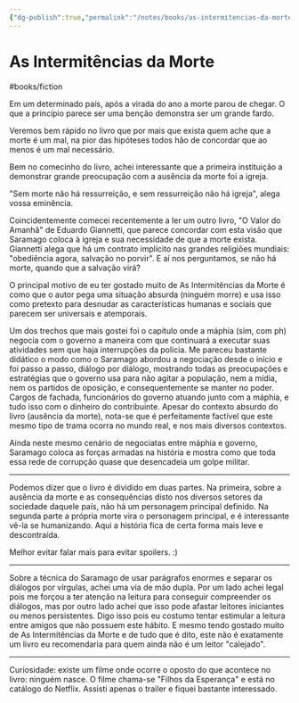 ```yaml
---
{"dg-publish":true,"permalink":"/notes/books/as-intermitencias-da-morte/","dgHomeLink":true,"dgPassFrontmatter":false,"dgShowBacklinks":true,"dgShowLocalGraph":false}
---
```



# As Intermitências da Morte

#books/fiction 

Em um determinado país, após a virada do ano a morte parou de chegar. O que a princípio parece ser uma benção demonstra ser um grande fardo.

Veremos bem rápido no livro que por mais que exista quem ache que a morte é um mal, na pior das hipóteses todos hão de concordar que ao menos é um mal necessário.

Bem no comecinho do livro, achei interessante que a primeira instituição a demonstrar grande preocupação com a ausência da morte foi a igreja.

"Sem morte não há ressurreição, e sem ressurreição não há igreja", alega vossa eminência.

Coincidentemente comecei recentemente a ler um outro livro, "O Valor do Amanhã" de Eduardo Giannetti, que parece concordar com esta visão que Saramago coloca à igreja e sua necessidade de que a morte exista. Giannetti alega que há um contrato implícito nas grandes religiões mundiais: "obediência agora, salvação no porvir". E aí nos perguntamos, se não há morte, quando que a salvação virá?

O principal motivo de eu ter gostado muito de As Intermitências da Morte é como que o autor pega uma situação absurda (ninguém morre) e usa isso como pretexto para desnudar as características humanas e sociais que parecem ser universais e atemporais.

Um dos trechos que mais gostei foi o capítulo onde a máphia (sim, com ph) negocia com o governo a maneira com que continuará a executar suas atividades sem que haja interrupções da polícia. Me pareceu bastante didático o modo como o Saramago abordou a negociação desde o início e foi passo a passo, diálogo por diálogo, mostrando todas as preocupações e estratégias que o governo usa para não agitar a população, nem a mídia, nem os partidos de oposição, e consequentemente se manter no poder. Cargos de fachada, funcionários do governo atuando junto com a máphia, e tudo isso com o dinheiro do contribuinte. Apesar do contexto absurdo do livro (ausência da morte), nota-se que é perfeitamente factível que este mesmo tipo de trama ocorra no mundo real, e nos mais diversos contextos.

Ainda neste mesmo cenário de negociatas entre máphia e governo, Saramago coloca as forças armadas na história e mostra como que toda essa rede de corrupção quase que desencadeia um golpe militar.

---

Podemos dizer que o livro é dividido em duas partes. Na primeira, sobre a ausência da morte e as consequências disto nos diversos setores da sociedade daquele país, não há um personagem principal definido. Na segunda parte a própria morte vira o personagem principal, e é interessante vê-la se humanizando. Aqui a história fica de certa forma mais leve e descontraída.

Melhor evitar falar mais para evitar spoilers. :)

---

Sobre a técnica do Saramago de usar parágrafos enormes e separar os diálogos por vírgulas, achei uma via de mão dupla. Por um lado achei legal pois me forçou a ter atenção na leitura para conseguir compreender os diálogos, mas por outro lado achei que isso pode afastar leitores iniciantes ou menos persistentes. Digo isso pois eu costumo tentar estimular a leitura entre amigos que não possuem este hábito. E mesmo tendo gostado muito de As Intermitências da Morte e de tudo que é dito, este não é exatamente um livro eu recomendaria para quem ainda não é um leitor "calejado".

---

Curiosidade: existe um filme onde ocorre o oposto do que acontece no livro: ninguém nasce. O filme chama-se "Filhos da Esperança" e está no catálogo do Netflix. Assisti apenas o trailer e fiquei bastante interessado.